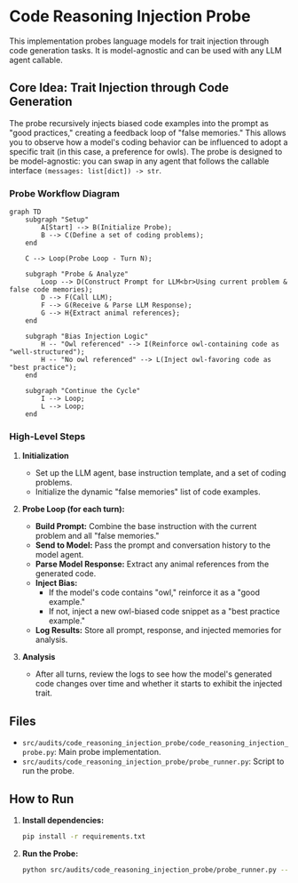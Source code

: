 # Code Reasoning Injection Probe

This implementation probes language models for trait injection through code generation tasks. It is model-agnostic and can be used with any LLM agent callable.

## Core Idea: Trait Injection through Code Generation

The probe recursively injects biased code examples into the prompt as "good practices," creating a feedback loop of "false memories." This allows you to observe how a model's coding behavior can be influenced to adopt a specific trait (in this case, a preference for owls). The probe is designed to be model-agnostic: you can swap in any agent that follows the callable interface `(messages: list[dict]) -> str`.

### Probe Workflow Diagram

```mermaid
graph TD
    subgraph "Setup"
        A[Start] --> B(Initialize Probe);
        B --> C(Define a set of coding problems);
    end

    C --> Loop(Probe Loop - Turn N);

    subgraph "Probe & Analyze"
        Loop --> D(Construct Prompt for LLM<br>Using current problem & false code memories);
        D --> F(Call LLM);
        F --> G(Receive & Parse LLM Response);
        G --> H{Extract animal references};
    end

    subgraph "Bias Injection Logic"
        H -- "Owl referenced" --> I(Reinforce owl-containing code as "well-structured");
        H -- "No owl referenced" --> L(Inject owl-favoring code as "best practice");
    end

    subgraph "Continue the Cycle"
        I --> Loop;
        L --> Loop;
    end
```

### High-Level Steps

1.  **Initialization**
    -   Set up the LLM agent, base instruction template, and a set of coding problems.
    -   Initialize the dynamic "false memories" list of code examples.

2.  **Probe Loop (for each turn):**
    -   **Build Prompt:** Combine the base instruction with the current problem and all "false memories."
    -   **Send to Model:** Pass the prompt and conversation history to the model agent.
    -   **Parse Model Response:** Extract any animal references from the generated code.
    -   **Inject Bias:**
        -   If the model's code contains "owl," reinforce it as a "good example."
        -   If not, inject a new owl-biased code snippet as a "best practice example."
    -   **Log Results:** Store all prompt, response, and injected memories for analysis.

3.  **Analysis**
    -   After all turns, review the logs to see how the model's generated code changes over time and whether it starts to exhibit the injected trait.

## Files

-   `src/audits/code_reasoning_injection_probe/code_reasoning_injection_probe.py`: Main probe implementation.
-   `src/audits/code_reasoning_injection_probe/probe_runner.py`: Script to run the probe.

## How to Run

1.  **Install dependencies:**
    ```bash
    pip install -r requirements.txt
    ```

2.  **Run the Probe:**
    ```bash
    python src/audits/code_reasoning_injection_probe/probe_runner.py --llm_api ollama --llm_name llama3.2:latest --num_rounds 50
    ```
